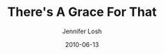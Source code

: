 ---
lunr: "true"
title: "There's A Grace For That"
author: "Jennifer Losh"
postDate: "06-13-2010"
date: 2010-06-13
category: "sermons"
slug: "2010/06/TheresAGraceForThat"
icon: microphone
audioLink: "TheresAGraceForThat"
tags: [grace, holy spirit]
mp3: "TheresAGraceForThat/06132010.mp3"
ogg: "TheresAGraceForThat/06132010.ogg"
linkurl: "https://archive.org/download/TheresAGraceForThat/TheresAGraceForThat_files.xml"
ipath: "https://archive.org/download/TheresAGraceForThat/06132010.mp3"
layout: sermon.html
---